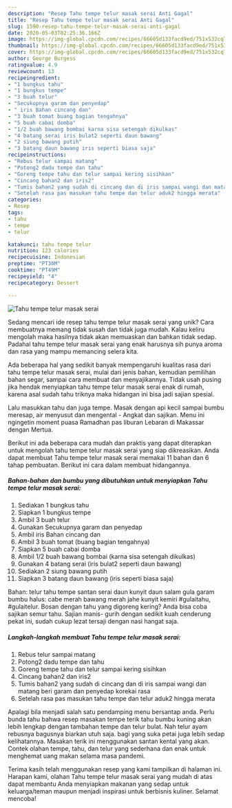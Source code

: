 ```yaml
---
description: "Resep Tahu tempe telur masak serai Anti Gagal"
title: "Resep Tahu tempe telur masak serai Anti Gagal"
slug: 1590-resep-tahu-tempe-telur-masak-serai-anti-gagal
date: 2020-05-03T02:25:36.166Z
image: https://img-global.cpcdn.com/recipes/66605d133facd9ed/751x532cq70/tahu-tempe-telur-masak-serai-foto-resep-utama.jpg
thumbnail: https://img-global.cpcdn.com/recipes/66605d133facd9ed/751x532cq70/tahu-tempe-telur-masak-serai-foto-resep-utama.jpg
cover: https://img-global.cpcdn.com/recipes/66605d133facd9ed/751x532cq70/tahu-tempe-telur-masak-serai-foto-resep-utama.jpg
author: George Burgess
ratingvalue: 4.9
reviewcount: 13
recipeingredient:
- "1 bungkus tahu"
- "1 bungkus tempe"
- "3 buah telur"
- "Secukupnya garam dan penyedap"
- " iris Bahan cincang dan"
- "3 buah tomat buang bagian tengahnya"
- "5 buah cabai domba"
- "1/2 buah bawang bombai karna sisa setengah dikulkas"
- "4 batang serai iris bulat2 seperti daun bawang"
- "2 siung bawang putih"
- "3 batang daun bawang iris seperti biasa saja"
recipeinstructions:
- "Rebus telur sampai matang"
- "Potong2 dadu tempe dan tahu"
- "Goreng tempe tahu dan telur sampai kering sisihkan"
- "Cincang bahan2 dan iris2"
- "Tumis bahan2 yang sudah di cincang dan di iris sampai wangi dan matang beri garam dan penyedap korekai rasa"
- "Setelah rasa pas masukan tahu tempe dan telur aduk2 hingga merata"
categories:
- Resep
tags:
- tahu
- tempe
- telur

katakunci: tahu tempe telur 
nutrition: 123 calories
recipecuisine: Indonesian
preptime: "PT30M"
cooktime: "PT49M"
recipeyield: "4"
recipecategory: Dessert

---
```



![Tahu tempe telur masak serai](https://img-global.cpcdn.com/recipes/66605d133facd9ed/751x532cq70/tahu-tempe-telur-masak-serai-foto-resep-utama.jpg)

Sedang mencari ide resep tahu tempe telur masak serai yang unik? Cara membuatnya memang tidak susah dan tidak juga mudah. Kalau keliru mengolah maka hasilnya tidak akan memuaskan dan bahkan tidak sedap. Padahal tahu tempe telur masak serai yang enak harusnya sih punya aroma dan rasa yang mampu memancing selera kita.

Ada beberapa hal yang sedikit banyak mempengaruhi kualitas rasa dari tahu tempe telur masak serai, mulai dari jenis bahan, kemudian pemilihan bahan segar, sampai cara membuat dan menyajikannya. Tidak usah pusing jika hendak menyiapkan tahu tempe telur masak serai enak di rumah, karena asal sudah tahu triknya maka hidangan ini bisa jadi sajian spesial.

Lalu masukkan tahu dan juga tempe. Masak dengan api kecil sampai bumbu meresap, air menyusut dan mengental - Angkat dan sajikan. Menu ini ngingetin moment puasa Ramadhan pas liburan Lebaran di Makassar dengan Mertua.


Berikut ini ada beberapa cara mudah dan praktis yang dapat diterapkan untuk mengolah tahu tempe telur masak serai yang siap dikreasikan. Anda dapat membuat Tahu tempe telur masak serai memakai 11 bahan dan 6 tahap pembuatan. Berikut ini cara dalam membuat hidangannya.

<!--inarticleads1-->

##### Bahan-bahan dan bumbu yang dibutuhkan untuk menyiapkan Tahu tempe telur masak serai:

1. Sediakan 1 bungkus tahu
1. Siapkan 1 bungkus tempe
1. Ambil 3 buah telur
1. Gunakan Secukupnya garam dan penyedap
1. Ambil  iris Bahan cincang dan
1. Ambil 3 buah tomat (buang bagian tengahnya)
1. Siapkan 5 buah cabai domba
1. Ambil 1/2 buah bawang bombai (karna sisa setengah dikulkas)
1. Gunakan 4 batang serai (iris bulat2 seperti daun bawang)
1. Sediakan 2 siung bawang putih
1. Siapkan 3 batang daun bawang (iris seperti biasa saja)


Bahan: telur tahu tempe santan serai daun kunyit daun salam gula garam bumbu halus: cabe merah bawang merah jahe kunyit kemiri #gulaitahu, #gulaitelur. Bosan dengan tahu yang digoreng kering? Anda bisa coba sajikan semur tahu. Sajian manis- gurih dengan sedikit kuah cenderung pekat ini, sudah cukup lezat tersaji dengan nasi hangat saja. 

<!--inarticleads2-->

##### Langkah-langkah membuat Tahu tempe telur masak serai:

1. Rebus telur sampai matang
1. Potong2 dadu tempe dan tahu
1. Goreng tempe tahu dan telur sampai kering sisihkan
1. Cincang bahan2 dan iris2
1. Tumis bahan2 yang sudah di cincang dan di iris sampai wangi dan matang beri garam dan penyedap korekai rasa
1. Setelah rasa pas masukan tahu tempe dan telur aduk2 hingga merata


Apalagi bila menjadi salah satu pendamping menu bersantap anda. Perlu bunda tahu bahwa resep masakan tempe terik tahu bumbu kuning akan lebih lengkap dengan tambahan tempe dan telur bulat. Nah telur ayam rebusnya bagusnya biarkan utuh saja. bagi yang suka petai juga lebih sedap kelihatannya. Masakan terik ini menggunakan santan kental yang akan. Contek olahan tempe, tahu, dan telur yang sederhana dan enak untuk menghemat uang makan selama masa pandemi. 

Terima kasih telah menggunakan resep yang kami tampilkan di halaman ini. Harapan kami, olahan Tahu tempe telur masak serai yang mudah di atas dapat membantu Anda menyiapkan makanan yang sedap untuk keluarga/teman maupun menjadi inspirasi untuk berbisnis kuliner. Selamat mencoba!
